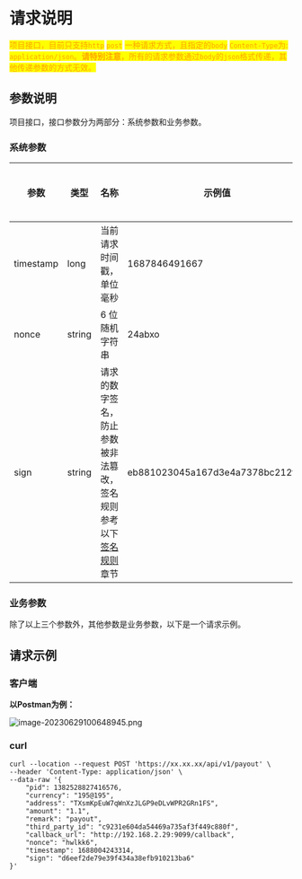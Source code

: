# 请求说明

<mark style="color:orange;">项目接口，目前只支持</mark><mark style="color:orange;">`http`</mark> <mark style="color:orange;">`post`</mark> <mark style="color:orange;"></mark><mark style="color:orange;">一种请求方式，且指定的</mark><mark style="color:orange;">`body`</mark> <mark style="color:orange;">`Content-Type`</mark><mark style="color:orange;">为:</mark> <mark style="color:orange;"></mark><mark style="color:orange;">`application/json`</mark><mark style="color:orange;">。</mark><mark style="color:orange;">**请特别注意**</mark><mark style="color:orange;">，所有的请求参数通过</mark><mark style="color:orange;">`body`</mark><mark style="color:orange;">的</mark><mark style="color:orange;">`json`</mark><mark style="color:orange;">格式传递，其他传递参数的方式无效。</mark>

## 参数说明

项目接口，接口参数分为两部分：系统参数和业务参数。

### 系统参数

| 参数        | 类型     | 名称                                                     | 示例值                              | 是否必须 |
| --------- | ------ | ------------------------------------------------------ | -------------------------------- | ---- |
| timestamp | long   | 当前请求时间戳，单位毫秒                                           | 1687846491667                    | 是    |
| nonce     | string | 6 位随机字符串                                               | 24abxo                           | 是    |
| sign      | string | 请求的数字签名，防止参数被非法篡改，签名规则参考以下 [签名规则](broken-reference) 章节 | eb881023045a167d3e4a7378bc212f53 | 是    |

### 业务参数

除了以上三个参数外，其他参数是业务参数，以下是一个请求示例。

## 请求示例

### 客户端

**以Postman为例：**&#x20;

![image-20230629100648945.png](https://api.apifox.cn/api/v1/projects/2923699/resources/393696/image-preview)

### curl

```
curl --location --request POST 'https://xx.xx.xx/api/v1/payout' \
--header 'Content-Type: application/json' \
--data-raw '{
    "pid": 1382528827416576,
    "currency": "195@195",
    "address": "TXsmKpEuW7qWnXzJLGP9eDLvWPR2GRn1FS",
    "amount": "1.1",
    "remark": "payout",
    "third_party_id": "c9231e604da54469a735af3f449c880f",
    "callback_url": "http://192.168.2.29:9099/callback",
    "nonce": "hwlkk6",
    "timestamp": 1688004243314,
    "sign": "d6eef2de79e39f434a38efb910213ba6"
}'
```
